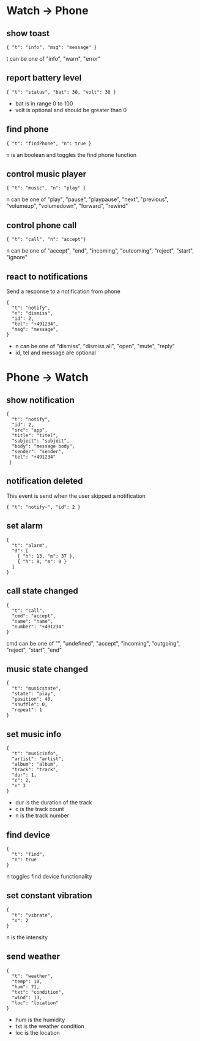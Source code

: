 # Watch -> Phone

## show toast

```
{ "t": "info", "msg": "message" }
```

t can be one of "info", "warn", "error"

## report battery level

```
{ "t": "status", "bat": 30, "volt": 30 }
```

* bat is in range 0 to 100
* volt is optional and should be greater than 0

## find phone

```
{ "t": "findPhone", "n": true }
```

n is an boolean and toggles the find phone function

## control music player

```
{ "t": "music", "n": "play" }
```

n can be one of "play", "pause", "playpause", "next", "previous", "volumeup", "volumedown", "forward", "rewind"

## control phone call

```
{ "t": "call", "n": "accept"}
```

n can be one of "accept", "end", "incoming", "outcoming", "reject", "start", "ignore"

## react to notifications

Send a response to a notification from phone
 
```
{ 
  "t": "notify", 
  "n": "dismiss", 
  "id": 2,
  "tel": "+491234", 
  "msg": "message",
}
```

* n can be one of "dismiss", "dismiss all", "open", "mute", "reply"
* id, tel and message are optional

# Phone -> Watch

## show notification

```
{
  "t": "notify",
  "id": 2,
  "src": "app",
  "title": "titel",
  "subject": "subject",
  "body": "message body",
  "sender": "sender",
  "tel": "+491234"
 }
```

## notification deleted

This event is send when the user skipped a notification

```
{ "t": "notify-", "id": 2 }
```

## set alarm

```
{ 
  "t": "alarm", 
  "d": [
    { "h": 13, "m": 37 },
    { "h": 8, "m": 0 }
  ]
}
```

## call state changed

```
{
  "t": "call",
  "cmd": "accept",
  "name": "name",
  "number": "+491234"
}
```

cmd can be one of "", "undefined", "accept", "incoming", "outgoing", "reject", "start", "end"

## music state changed

```
{
  "t": "musicstate",
  "state": "play",
  "position": 40,
  "shuffle": 0,
  "repeat": 1
}
```

## set music info

```
{
  "t": "musicinfo",
  "artist": "artist",
  "album": "album",
  "track": "track",
  "dur": 1,
  "c": 2,
  "n" 3
}
```

* dur is the duration of the track
* c is the track count
* n is the track number

## find device

```
{
  "t": "find",
  "n": true
}
```

n toggles find device functionality

## set constant vibration

```
{
  "t": "vibrate",
  "n": 2
}
```

n is the intensity

## send weather

```
{
  "t": "weather",
  "temp": 10,
  "hum": 71,
  "txt": "condition",
  "wind": 13,
  "loc": "location"
}
```

* hum is the humidity
* txt is the weather condition
* loc is the location
